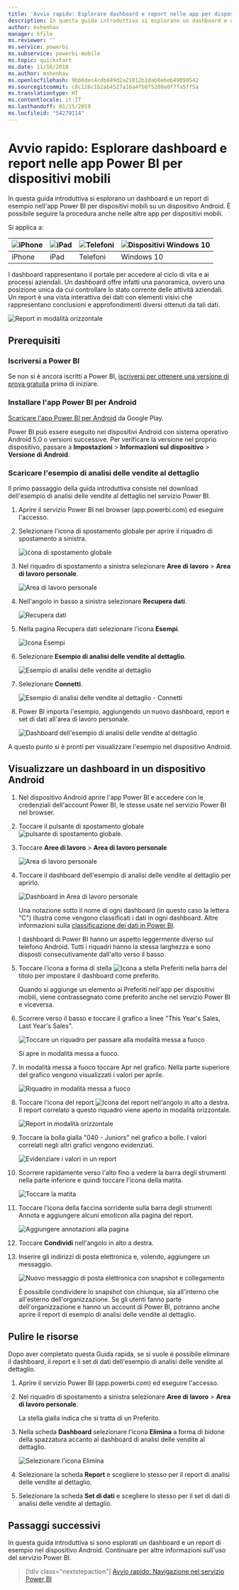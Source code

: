 ```yaml
---
title: 'Avvio rapido: Esplorare dashboard e report nelle app per dispositivi mobili'
description: In questa guida introduttiva si esplorano un dashboard e un report di esempio nelle app Power BI per dispositivi mobili.
author: mshenhav
manager: kfile
ms.reviewer: ''
ms.service: powerbi
ms.subservice: powerbi-mobile
ms.topic: quickstart
ms.date: 11/16/2018
ms.author: mshenhav
ms.openlocfilehash: 9bb6dec4cdb689d2a21812b1dab8ebeb49090542
ms.sourcegitcommit: c8c126c1b2ab4527a16a4fb8f5208e0f7fa5ff5a
ms.translationtype: HT
ms.contentlocale: it-IT
ms.lasthandoff: 01/15/2019
ms.locfileid: "54279114"
---
```

# <a name="quickstart-explore-dashboards-and-reports-in-the-power-bi-mobile-apps"></a>Avvio rapido: Esplorare dashboard e report nelle app Power BI per dispositivi mobili
In questa guida introduttiva si esplorano un dashboard e un report di esempio nell'app Power BI per dispositivi mobili su un dispositivo Android. È possibile seguire la procedura anche nelle altre app per dispositivi mobili. 

Si applica a:

| ![iPhone](./media/mobile-apps-quickstart-view-dashboard-report/iphone-logo-30-px.png) | ![iPad](./media/mobile-apps-quickstart-view-dashboard-report/ipad-logo-30-px.png) | ![Telefoni](./media/mobile-apps-quickstart-view-dashboard-report/android-logo-30-px.png) | ![Dispositivi Windows 10](./media/mobile-apps-quickstart-view-dashboard-report/win-10-logo-30-px.png) |
|:--- |:--- |:--- |:--- |
| iPhone | iPad | Telefoni | Windows 10 |

I dashboard rappresentano il portale per accedere al ciclo di vita e ai processi aziendali. Un dashboard offre infatti una panoramica, ovvero una posizione unica da cui controllare lo stato corrente delle attività aziendali. Un report è una vista interattiva dei dati con elementi visivi che rappresentano conclusioni e approfondimenti diversi ottenuti da tali dati. 

![Report in modalità orizzontale](././media/mobile-apps-quickstart-view-dashboard-report/power-bi-android-quickstart-report.png)

## <a name="prerequisites"></a>Prerequisiti

### <a name="sign-up-for-power-bi"></a>Iscriversi a Power BI
Se non si è ancora iscritti a Power BI, [iscriversi per ottenere una versione di prova gratuita](https://app.powerbi.com/signupredirect?pbi_source=web) prima di iniziare.

### <a name="install-the-power-bi-for-android-app"></a>Installare l'app Power BI per Android
[Scaricare l'app Power BI per Android](http://go.microsoft.com/fwlink/?LinkID=544867) da Google Play.

Power BI può essere eseguito nei dispositivi Android con sistema operativo Android 5.0 o versioni successive. Per verificare la versione nel proprio dispositivo, passare a **Impostazioni** > **Informazioni sul dispositivo** > **Versione di Android**.

### <a name="download-the-retail-analysis-sample"></a>Scaricare l'esempio di analisi delle vendite al dettaglio
Il primo passaggio della guida introduttiva consiste nel download dell'esempio di analisi delle vendite al dettaglio nel servizio Power BI.

1. Aprire il servizio Power BI nel browser (app.powerbi.com) ed eseguire l'accesso.

1. Selezionare l'icona di spostamento globale per aprire il riquadro di spostamento a sinistra.

    ![icona di spostamento globale](./media/mobile-apps-quickstart-view-dashboard-report/power-bi-android-quickstart-global-nav-icon.png)

2. Nel riquadro di spostamento a sinistra selezionare **Aree di lavoro** > **Area di lavoro personale**.

    ![Area di lavoro personale](./media/mobile-apps-quickstart-view-dashboard-report/power-bi-android-quickstart-my-workspace.png)

3. Nell'angolo in basso a sinistra selezionare **Recupera dati**.
   
    ![Recupera dati](./media/mobile-apps-quickstart-view-dashboard-report/power-bi-get-data.png)

3. Nella pagina Recupera dati selezionare l'icona **Esempi**.
   
   ![Icona Esempi](./media/mobile-apps-quickstart-view-dashboard-report/power-bi-samples-icon.png)

4. Selezionare **Esempio di analisi delle vendite al dettaglio**.
 
    ![Esempio di analisi delle vendite al dettaglio](./media/mobile-apps-quickstart-view-dashboard-report/power-bi-rs.png)
 
8. Selezionare **Connetti**.  
  
   ![Esempio di analisi delle vendite al dettaglio - Connetti](./media/mobile-apps-quickstart-view-dashboard-report/retail16.png)
   
5. Power BI importa l'esempio, aggiungendo un nuovo dashboard, report e set di dati all'area di lavoro personale.
   
   ![Dashboard dell'esempio di analisi delle vendite al dettaglio](./media/mobile-apps-quickstart-view-dashboard-report/power-bi-service-opportunity-sample.png)

A questo punto si è pronti per visualizzare l'esempio nel dispositivo Android.

## <a name="view-a-dashboard-on-your-android-device"></a>Visualizzare un dashboard in un dispositivo Android
1. Nel dispositivo Android aprire l'app Power BI e accedere con le credenziali dell'account Power BI, le stesse usate nel servizio Power BI nel browser.

1.  Toccare il pulsante di spostamento globale ![pulsante di spostamento globale](./media/mobile-apps-quickstart-view-dashboard-report/power-bi-iphone-global-nav-button.png).

2.  Toccare **Aree di lavoro** > **Area di lavoro personale**

    ![Area di lavoro personale](./media/mobile-apps-quickstart-view-dashboard-report/power-bi-android-quickstart-workspaces.png)

3. Toccare il dashboard dell'esempio di analisi delle vendite al dettaglio per aprirlo.
 
    ![Dashboard in Area di lavoro personale](./media/mobile-apps-quickstart-view-dashboard-report/power-bi-android-quickstart-open-retail.png)
   
    Una notazione sotto il nome di ogni dashboard (in questo caso la lettera "C") illustra come vengono classificati i dati in ogni dashboard. Altre informazioni sulla [classificazione dei dati in Power BI](../../service-data-classification.md).

    I dashboard di Power BI hanno un aspetto leggermente diverso sul telefono Android. Tutti i riquadri hanno la stessa larghezza e sono disposti consecutivamente dall'alto verso il basso.

4. Toccare l'icona a forma di stella ![Icona a stella Preferiti](./media/mobile-apps-quickstart-view-dashboard-report/power-bi-android-quickstart-favorite-icon.png) nella barra del titolo per impostare il dashboard come preferito.

    Quando si aggiunge un elemento ai Preferiti nell'app per dispositivi mobili, viene contrassegnato come preferito anche nel servizio Power BI e viceversa.

4. Scorrere verso il basso e toccare il grafico a linee "This Year's Sales, Last Year's Sales".

    ![Toccare un riquadro per passare alla modalità messa a fuoco](./media/mobile-apps-quickstart-view-dashboard-report/power-bi-android-quickstart-tap-tile-fave.png)

    Si apre in modalità messa a fuoco.

7. In modalità messa a fuoco toccare Apr nel grafico. Nella parte superiore del grafico vengono visualizzati i valori per aprile.

    ![Riquadro in modalità messa a fuoco](./media/mobile-apps-quickstart-view-dashboard-report/power-bi-android-quickstart-tile-focus.png)

8. Toccare l'icona del report ![Icona del report](./media/mobile-apps-quickstart-view-dashboard-report/power-bi-android-quickstart-report-icon.png) nell'angolo in alto a destra. Il report correlato a questo riquadro viene aperto in modalità orizzontale.

    ![Report in modalità orizzontale](././media/mobile-apps-quickstart-view-dashboard-report/power-bi-android-quickstart-report.png)

9. Toccare la bolla gialla "040 - Juniors" nel grafico a bolle. I valori correlati negli altri grafici vengono evidenziati. 

    ![Evidenziare i valori in un report](./media/mobile-apps-quickstart-view-dashboard-report/power-bi-android-quickstart-cross-highlight.png)

10. Scorrere rapidamente verso l'alto fino a vedere la barra degli strumenti nella parte inferiore e quindi toccare l'icona della matita.

    ![Toccare la matita](./media/mobile-apps-quickstart-view-dashboard-report/power-bi-android-quickstart-tap-pencil.png)

11. Toccare l'icona della faccina sorridente sulla barra degli strumenti Annota e aggiungere alcuni emoticon alla pagina del report.
 
    ![Aggiungere annotazioni alla pagina](./media/mobile-apps-quickstart-view-dashboard-report/power-bi-android-quickstart-annotate.png)

12. Toccare **Condividi** nell'angolo in alto a destra.

1. Inserire gli indirizzi di posta elettronica e, volendo, aggiungere un messaggio.  

    ![Nuovo messaggio di posta elettronica con snapshot e collegamento](./media/mobile-apps-quickstart-view-dashboard-report/power-bi-android-quickstart-send-snapshot.png)

    È possibile condividere lo snapshot con chiunque, sia all'interno che all'esterno dell'organizzazione. Se gli utenti fanno parte dell'organizzazione e hanno un account di Power BI, potranno anche aprire il report di esempio di analisi delle vendite al dettaglio.

## <a name="clean-up-resources"></a>Pulire le risorse

Dopo aver completato questa Guida rapida, se si vuole è possibile eliminare il dashboard, il report e il set di dati dell'esempio di analisi delle vendite al dettaglio.

1. Aprire il servizio Power BI (app.powerbi.com) ed eseguire l'accesso.

2. Nel riquadro di spostamento a sinistra selezionare **Aree di lavoro** > **Area di lavoro personale**.

    La stella gialla indica che si tratta di un Preferito.

3. Nella scheda **Dashboard** selezionare l'icona **Elimina** a forma di bidone della spazzatura accanto al dashboard di analisi delle vendite al dettaglio.

    ![Selezionare l'icona Elimina](./media/mobile-apps-quickstart-view-dashboard-report/power-bi-android-quickstart-delete-retail.png)

4. Selezionare la scheda **Report** e scegliere lo stesso per il report di analisi delle vendite al dettaglio.

5. Selezionare la scheda **Set di dati** e scegliere lo stesso per il set di dati di analisi delle vendite al dettaglio.


## <a name="next-steps"></a>Passaggi successivi

In questa guida introduttiva si sono esplorati un dashboard e un report di esempio nel dispositivo Android. Continuare per altre informazioni sull'uso del servizio Power BI. 

> [!div class="nextstepaction"]
> [Avvio rapido: Navigazione nel servizio Power BI](../end-user-experience.md)

